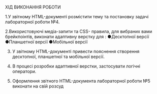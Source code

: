 
ХІД ВИКОНАННЯ РОБОТИ

1.У звітному HTML-документі розмістити  тему та  постановку задачі лабораторної роботи №4.

2.Використовуючі медіа-запити та СSS- правила, для вибраних вами брейкпоінтів, виконати адаптивну верстку для :
●Десктопної версії
●Планшетної версії
●Мобільної версії

3. У звітному HTML-документі привести пояснення створення десктопної, планшетної  та мобільної версії. 

4. В процесі розробки адаптивної верстки, застосувати логічні оператори.

5. Оформлення звітного HTML-документа лабораторної роботи №5 виконати на свій розсуд